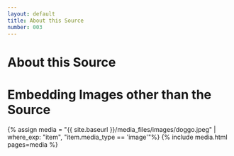 ```yaml
---
layout: default
title: About this Source
number: 003
---
```


# About this Source

# Embedding Images other than the Source

{% assign media = "{{ site.baseurl }}/media_files/images/doggo.jpeg" | where_exp: "item", "item.media_type == 'image'"%}
{% include media.html pages=media %}
